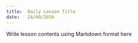 ```yaml
---
title:  Daily Lesson Title
date:   24/09/2016
---
```


Write lesson contents using Markdown format here